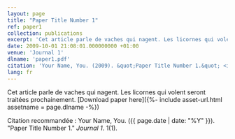 ```yaml
---
layout: page
title: "Paper Title Number 1"
ref: paper1
collection: publications
excerpt: 'Cet article parle de vaches qui nagent. Les licornes qui volent seront traitées prochainement.'
date: 2009-10-01 21:08:01.000000000 +01:00
venue: 'Journal 1'
dlname: 'paper1.pdf'
citation: 'Your Name, You. (2009). &quot;Paper Title Number 1.&quot; <i>Journal 1</i>. 1(1).'
lang: fr
---
```

Cet article parle de vaches qui nagent. Les licornes qui volent seront traitées prochainement.
[Download paper here]({%- include asset-url.html assetname = page.dlname -%})

Citation recommandée : Your Name, You. ({{ page.date | date: "%Y" }}). "Paper Title Number 1." <i>Journal 1</i>. 1(1).
